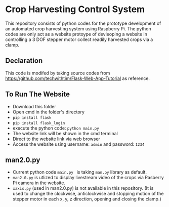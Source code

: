 # Crop Harvesting Control System
This repository consists of python codes for the prototype development of an automated crop harvesting system using Raspberry Pi. 
The python codes are only act as a website protoype of devleoping a website in controlling a 3 DOF stepper motor collect readily harvested crops via a clamp.

## Declaration 
This code is modifed by taking source codes from https://github.com/techwithtim/Flask-Web-App-Tutorial as reference.

## To Run The Website
- Download this folder
- Open cmd in the folder's directory
- ```pip install flask```
- ```pip install flask_login```
- execute the python code: ```python main.py```
- The website link will be shown in the cmd terminal
- Direct to the website link via web browser
- Access the website using username: ```admin``` and password: ```1234```

## man2.0.py
- Current python code ```main.py ``` is taking ```man.py``` library as default.
- ```man2.0.py``` is utlized to display livestream video of the crops via Rasberry Pi camera in the website.
-  ```xaxis.py``` (used in man2.0.py) is not available in this repository. (It is used to change the clockwise, anticlockwise and stopping motion of the stepper motor in each x, y, z direction, opening and closing the clamp.)
